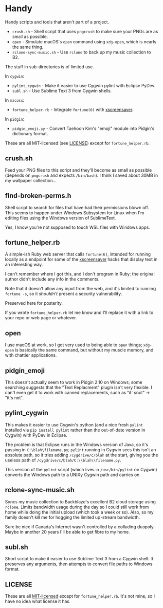 # Handy

Handy scripts and tools that aren't part of a project.

* `crush.sh` - Shell script that uses `pngcrush` to make sure your PNGs are as
  small as possible.
* `open` - Simulate macOS's `open` command using `xdg-open`, which is nearly
  the same thing.
* `rclone-sync-music.sh` - Use `rclone` to back up my music collection to B2.

The stuff in sub-directories is of limited use.

In `cygwin`:

* `pylint_cygwin` - Make it easier to use Cygwin pylint with Eclipse PyDev.
* `subl.sh` - Use Sublime Text 3 from Cygwin shells.

In `macosx`:

* `fortune_helper.rb` - Integrate  `fortune(6)` with
  [xscreensaver](https://www.jwz.org/xscreensaver/).

In `pidgin`:

* `pidgin_emoji.py` - Convert Taehoon Kim's "emoji" module into Pidgin's\
  dictionary format.

These are all MIT-licensed (see [LICENSE](LICENSE.md)) except for
`fortune_helper.rb`.

## crush.sh

Feed your PNG files to this script and they'll become as small as possible
(depends on `pngcrush` and expects `/bin/bash`). I think I saved about 30MB in
my wallpaper collection...

## find-broken-perms.h

Shell script to search for files that have had their permissions blown off.
This seems to happen under Windows Subsystem for Linux when I'm editing files
using the Windows version of SublimeText.

Yes, I know you're not supposed to touch WSL files with Windows apps.

## fortune_helper.rb

A simple-ish Ruby web server that calls `fortune(6)`, intended for running
locally as a endpoint for some of the
[xscreensaver](https://www.jwz.org/xscreensaver/) hacks that display text in
an interesting way.

I can't remember where I got this, and I don't program in Ruby; the original
author didn't include any info in the comments.

Note that it doesn't allow any input from the web, and it's limited to running
`fortune -s`, so it *shouldn't* present a security vulnerability.

Preserved here for posterity.

If you wrote `fortune_helper.rb` let me know and I'll replace it with a link
to your repo or web page or whatever.

## open

I use macOS at work, so I got very used to being able to `open` things;
`xdg-open` is basically the same command, but without my muscle memory, and
with chattier applications.

## pidgin_emoji

This doesn't actually seem to work in Pidgin 2.10 on Windows; some searching
suggests that the "Text Replacment" plugin isn't very flexible. I can't even
get it to work with canned replacements, such as "it' snot" -> "it's not".

## pylint_cygwin

This makes it easier to use Cygwin's python (and a nice fresh `pylint`
installed via `pip install pylint` rather than the out-of-date version in
Cygwin) with PyDev in Eclipse.

The problem is that Eclipse runs in the Windows version of Java, so it's
passing in `C:\blah\filename.py`; `pylint` running in Cygwin sees
this isn't an absolute path, so it tries adding `/cygdrive/c/blah`
at the start, giving you the useless path of
`/cygdrive/c/blah/C:\\blah\\filename.py`.

This version of the `pylint` script (which lives in `/usr/bin/pylint` on
Cygwin) converts the Windows path to a UNIXy Cygwin path and carries on.

## rclone-sync-music.sh

Syncs my music collection to Backblaze's excellent B2 cloud storage using
`rclone`. Limits bandwidth usage during the day so I could still work from
home while doing the initial upload (which took a week or so). Also, so my
family doesn't kill me for hogging the limited up-stream bandwidth.

Sure be nice if Canada's Internet wasn't controlled by a colluding duopoly.
Maybe in another 20 years I'll be able to get fibre to my home.

## subl.sh

Short script to make it easier to use Sublime Text 3 from a Cygwin shell. It
preserves any arguments, then attempts to convert file paths to Windows
format.

## LICENSE

These are all [MIT-licensed](LICENSE.md) except for `fortune_helper.rb`. It's
not mine, so I have no idea what license it has.
